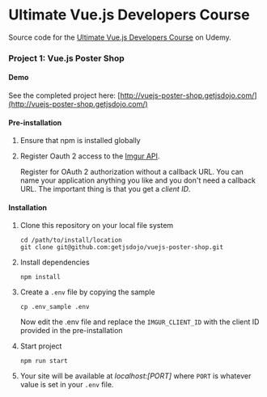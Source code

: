 # Ultimate Vue.js Developers Course

Source code for the [Ultimate Vue.js Developers Course](http://bit.ly/2mPK8ny) on Udemy.

### Project 1: Vue.js Poster Shop

#### Demo

See the completed project here: [http://vuejs-poster-shop.getjsdojo.com/](http://vuejs-poster-shop.getjsdojo.com/)

#### Pre-installation

1. Ensure that npm is installed globally
2. Register Oauth 2 access to the [Imgur API](https://api.imgur.com/oauth2/addclient).

    Register for OAuth 2 authorization without a callback URL. You can name your application anything you like and you don't need a callback URL. The important thing is that you get a *client ID*. 

#### Installation

1. Clone this repository on your local file system

    ```
    cd /path/to/install/location
    git clone git@github.com:getjsdojo/vuejs-poster-shop.git
    ```

2. Install dependencies

    ```
    npm install
    ```

3. Create a `.env` file by copying the sample

    ```
    cp .env_sample .env
    ```
    
    Now edit the .env file and replace the `IMGUR_CLIENT_ID` with the client ID provided in the pre-installation
    
4. Start project

    ```
    npm run start
    ```

5. Your site will be available at *localhost:[PORT]* where `PORT` is whatever value is set in your `.env` file.
